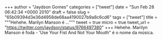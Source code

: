 
+++
author = "Jaydson Gomes"
categories = ["tweet"]
date = "Sun Feb 28 06:42:34 +0000 2010"
draft = false
slug = "65b09394d3e36d4958de68aa4190027b9a8c6cd6"
tags = ["tweet"]
title = """Hehehe. Marilyn Manson é ..."""
tweet = true
micro = true
tweet_url = "https://twitter.com/jaydson/status/9766497380"
+++
Hehehe. Marilyn Manson é foda - 'Use Your Fist And Not Your Mouth" é o nome da música.
